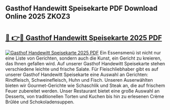 ## Gasthof Handewitt Speisekarte PDF Download Online 2025 ZKOZ3

# <h2><a href="http://gc7pmsv.nevu.top/?p=Gasthof+Handewitt+Speisekarte">🔗 👉🔴 Gasthof Handewitt Speisekarte 2025 PDF</a></h2>

[![Gasthof Handewitt Speisekarte 2025 PDF](https://i.imgur.com/dBaPXMq.png)](http://gc7pmsv.nevu.top/?p=Gasthof+Handewitt+Speisekarte)
Ein Essensmenü ist nicht nur eine Liste von Gerichten, sondern auch die Kunst, ein Gericht zu kreieren, das Ihnen gefallen wird. Auf unserer Gasthof Handewitt Speisekarte stehen verschiedene leichte und frische Salate. Für Fleischliebhaber gibt es auf unserer Gasthof Handewitt Speisekarte eine Auswahl an Gerichten: Rindfleisch, Schweinefleisch, Huhn und Fisch. Unseren Auserwählten bieten wir Gourmet-Gerichte wie Schaschlik und Steak an, die auf frischem Feuer zubereitet werden. Unser Restaurant bietet eine große Auswahl an Desserts, von traditionellen Torten und Kuchen bis hin zu erlesenen Crème Brûlée und Schokoladensuppen.
